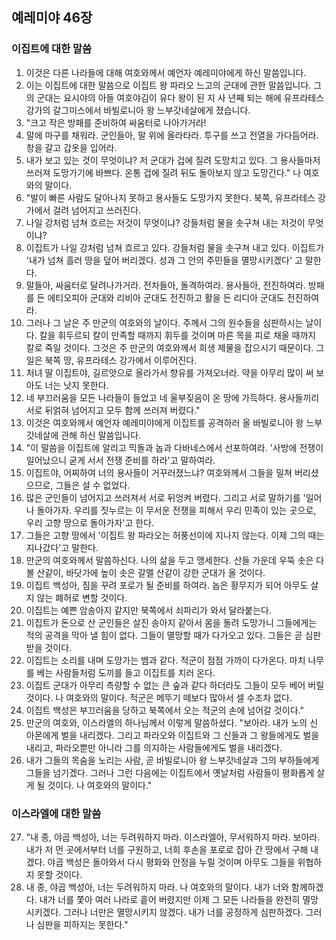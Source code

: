 ## 예레미야 46장

### 이집트에 대한 말씀
1. 이것은 다른 나라들에 대해 여호와께서 예언자 예레미야에게 하신 말씀입니다.
2. 이는 이집트에 대한 말씀으로 이집트 왕 파라오 느고의 군대에 관한 말씀입니다. 그의 군대는 요시야의 아들 여호야김이 유다 왕이 된 지 사 년째 되는 해에 유프라테스 강가의 갈그미스에서 바빌로니아 왕 느부갓네살에게 졌습니다.
3. "크고 작은 방패를 준비하여 싸움터로 나아가거라!
4. 말에 마구를 채워라. 군인들아, 말 위에 올라타라. 투구를 쓰고 전열을 가다듬어라. 창을 갈고 갑옷을 입어라.
5. 내가 보고 있는 것이 무엇이냐? 저 군대가 겁에 질려 도망치고 있다. 그 용사들마저 쓰러져 도망가기에 바쁘다. 온통 겁에 질려 뒤도 돌아보지 않고 도망간다." 나 여호와의 말이다.
6. "발이 빠른 사람도 달아나지 못하고 용사들도 도망가지 못한다. 북쪽, 유프라테스 강가에서 걸려 넘어지고 쓰러진다.
7. 나일 강처럼 넘쳐 흐르는 저것이 무엇이냐? 강들처럼 물을 솟구쳐 내는 저것이 무엇이냐?
8. 이집트가 나일 강처럼 넘쳐 흐르고 있다. 강들처럼 물을 솟구쳐 내고 있다. 이집트가 '내가 넘쳐 흘러 땅을 덮어 버리겠다. 성과 그 안의 주민들을 멸망시키겠다' 고 말한다.
9. 말들아, 싸움터로 달려나가거라. 전차들아, 돌격하여라. 용사들아, 전진하여라. 방패를 든 에티오피아 군대와 리비아 군대도 전진하고 활을 든 리디아 군대도 전진하여라.
10. 그러나 그 날은 주 만군의 여호와의 날이다. 주께서 그의 원수들을 심판하시는 날이다. 칼을 휘두르되 칼이 만족할 때까지 휘두를 것이며 마른 목을 피로 채울 때까지 칼로 죽일 것이다. 그것은 주 만군의 여호와께서 희생 제물을 잡으시기 때문이다. 그 일은 북쪽 땅, 유프라테스 강가에서 이루어진다.
11. 처녀 딸 이집트야, 길르앗으로 올라가서 향유를 가져오너라. 약을 아무리 많이 써 보아도 너는 낫지 못한다.
12. 네 부끄러움을 모든 나라들이 들었고 네 울부짖음이 온 땅에 가득하다. 용사들끼리 서로 뒤얽혀 넘어지고 모두 함께 쓰러져 버렸다."
13. 이것은 여호와께서 예언자 예레미야에게 이집트를 공격하러 올 바빌로니아 왕 느부갓네살에 관해 하신 말씀입니다.
14. "이 말씀을 이집트에 알리고 믹돌과 놉과 다바네스에서 선포하여라. '사방에 전쟁이 일어났으니 굳게 서서 전쟁 준비를 하라'고 말하여라.
15. 이집트야, 어찌하여 너의 용사들이 거꾸러졌느냐? 여호와께서 그들을 밀쳐 버리셨으므로, 그들은 설 수 없었다.
16. 많은 군인들이 넘어지고 쓰러져서 서로 뒤엉켜 버렸다. 그리고 서로 말하기를 '일어나 돌아가자. 우리를 짓누르는 이 무서운 전쟁을 피해서 우리 민족이 있는 곳으로, 우리 고향 땅으로 돌아가자'고 한다.
17. 그들은 고향 땅에서 '이집트 왕 파라오는 허풍선이에 지나지 않는다. 이제 그의 때는 지나갔다'고 말한다.
18. 만군의 여호와께서 말씀하신다. 나의 삶을 두고 맹세한다. 산들 가운데 우뚝 솟은 다볼 산같이, 바닷가에 높이 솟은 갈멜 산같이 강한 군대가 올 것이다.
19. 이집트 백성아, 짐을 꾸려 포로가 될 준비를 하여라. 놉은 황무지가 되어 아무도 살지 않는 폐허로 변할 것이다.
20. 이집트는 예쁜 암송아지 같지만 북쪽에서 쇠파리가 와서 달라붙는다.
21. 이집트가 돈으로 산 군인들은 살진 송아지 같아서 몸을 돌려 도망가니 그들에게는 적의 공격을 막아 낼 힘이 없다. 그들이 멸망할 때가 다가오고 있다. 그들은 곧 심판받을 것이다.
22. 이집트는 소리를 내며 도망가는 뱀과 같다. 적군이 점점 가까이 다가온다. 마치 나무를 베는 사람들처럼 도끼를 들고 이집트를 치러 온다.
23. 이집트 군대가 아무리 측량할 수 없는 큰 숲과 같다 하더라도 그들이 모두 베어 버릴 것이다. 나 여호와의 말이다. 적군은 메뚜기 떼보다 많아서 셀 수조차 없다.
24. 이집트 백성은 부끄러움을 당하고 북쪽에서 오는 적군의 손에 넘어갈 것이다."
25. 만군의 여호와, 이스라엘의 하나님께서 이렇게 말씀하셨다. "보아라. 내가 노의 신 아몬에게 벌을 내리겠다. 그리고 파라오와 이집트와 그 신들과 그 왕들에게도 벌을 내리고, 파라오뿐만 아니라 그를 의지하는 사람들에게도 벌을 내리겠다.
26. 내가 그들의 목숨을 노리는 사람, 곧 바빌로니아 왕 느부갓네살과 그의 부하들에게 그들을 넘기겠다. 그러나 그런 다음에는 이집트에서 옛날처럼 사람들이 평화롭게 살게 될 것이다. 나 여호와의 말이다."
### 이스라엘에 대한 말씀
27. "내 종, 야곱 백성아, 너는 두려워하지 마라. 이스라엘아, 무서워하지 마라. 보아라. 내가 저 먼 곳에서부터 너를 구원하고, 너희 후손을 포로로 잡아 간 땅에서 구해 내겠다. 야곱 백성은 돌아와서 다시 평화와 안정을 누릴 것이며 아무도 그들을 위협하지 못할 것이다.
28. 내 종, 야곱 백성아, 너는 두려워하지 마라. 나 여호와의 말이다. 내가 너와 함께하겠다. 내가 너를 쫓아 여러 나라로 흩어 버렸지만 이제 그 모든 나라들을 완전히 멸망시키겠다. 그러나 너만은 멸망시키지 않겠다. 내가 너를 공정하게 심판하겠다. 그러나 심판을 피하지는 못한다."
